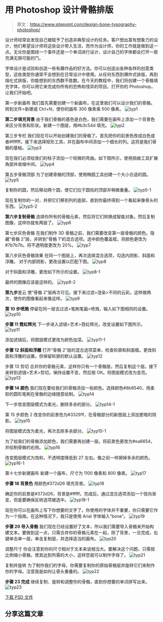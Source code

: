 # 用 Photoshop 设计骨骼排版

> 原文：<https://www.sitepoint.com/design-bone-typography-photoshop/>

设计师经常会发现自己被赋予了创造非典型设计的任务。客户想出富有想象力的设计，他们希望设计师将这些设计带入生活，而作为设计师，你的工作就是做到这一点。无论你是围绕一个事件还是一个单词进行设计，设计自己的字体都会打开一扇充满无限可能的门。

字体设计是试验和创造一些有趣作品的好方法。你可以创造出各种各样的创意类型，这些类型你通常不会想到在日常设计中使用。从任何东西到爆炸式排版，再到熔化式排版，你能想到的东西数不胜数。在今天的教程中，我们将创建一个骨骼填充字体，你可以用它来完成你所有的恐怖和怪异的项目。打开你的 Photoshop，让我们开始吧。

第一步新画布
我们首先需要创建一个新画布，在这里我们可以设计我们的骨骼。转到文件>新建或 Ctrl+N，使你的画布 300 像素乘 500 像素。
![typ1](img/a2364c8aa82e8f8b12379f5149005b6b.png)

**第二步填充背景**
由于我们骨骼的基色是白色，我们需要在画布上添加一个背景色来区分背景和形状。新建一个图层，用#b3c54d 填充。
![typ2](img/8ba1f8baab28f609355bbd59d5e9d24a.png)

第三步专栏
我们现在可以开始创建我们的骨骼了。首先把你的前景色改成白色或者#ffffff。接下来选择矩形工具，并在画布中间添加一个细长的列。这将是我们骨骼的基础。
![typ3](img/f6c65f0021cd210d96ecb316f084fb43.png)

现在我们必须给我们的柱子添加一个轻微的弯曲。如下图所示，使用扭曲工具扩展角部并收缩中间。
![typ4](img/203ca4bd93b57cc413bc96390003166e.png)

第五步骨骼顶部
为了创建骨骼的顶部，使用椭圆工具创建一个大小合适的圆。
![typ5](img/0214d1ee0b3c57f955da3d1bc677cf7e.png)

复制你的圆，然后移动两个圆，使它们位于圆柱的顶部并稍微重叠。
![typ5-1](img/04fbc63e9772841b67dd09df30bf0263.png)

现在复制你的一对，并把它们移到列的底部，直到你最终得到一个看起来像骨头的东西。
![typ5-2](img/578a22b6098a91cb392d2b1eb385d75e.png)

**第六步复制骨骼**
选择你所有的骨骼元素，然后将它们转换成智能对象。然后复制图像，这样你就有两层了。
![typ6](img/be8a4c36c2262fad422dd6d3f178ebd6.png)

第七步灰色骨骼
在我们制作 3D 骨骼之前，我们需要改变第一层骨骼的颜色。隐藏“骨骼 2”层，并转到“骨骼 1”的混合选项。选中颜色覆盖框，将颜色更改为#7b7b7b。将不透明度更改为 20%。
![typ7](img/8fb5d707c5b4d9e0e7fe7dc0ec070ebe.png)

第八步灰色骨骼效果
在同一个图层上，再次选择混合选项，勾选内阴影、斜面和浮雕。
对于内部阴影，更改设置以匹配下图。
![typ8](img/6b1cb7e5b831408346d00626f7d1cb16.png)

对于斜面和浮雕，更改如下所示的设置。
![typ8-1](img/97a517f83a03d4b65d0090a10604f120.png)

最终的图像应该是这样的。
![typ8-2](img/2e4b8011533890aa3c0b358576f2d230.png)

**第九步**差云
使“骨骼 2”层再次可见。接下来过滤>渲染>不同的云彩。这样做两次，使你的图像看起来像这样。
![typ9](img/646bfde18a7a9fd76d516b01dfbe41d7.png)

**第 10 步喷溅**
停留在同一层去过滤>笔刷笔画>喷溅，输入如下图相同的设置。
![typ10](img/02c675ab727505cf989ccde34d939969.png)

**步骤 11 霓虹辉光**
下一步进入滤镜>艺术>霓虹辉光，改变设置如下图所示。
![typ11](img/3a9cbc9f348ed0a7c3422ace8ed93cd7.png)

添加滤镜后，将图层模式更改为颜色加深。
![typ11-1](img/856616093a2216f892a8093f7e2d0bed.png)

**步骤 12 斜面和浮雕**
打开“骨骼 2”层的混合选项菜单，检查轮廓和斜面框。更改斜面和浮雕的设置，但保留轮廓的默认设置。
![typ12](img/8916224e4dfd5c5debce36058c027157.png)

步骤 13 剪切
合并你的骨骼元素，这样你只有一个骨骼层，然后复制这个层。接下来转到滤镜>艺术>剪切，保持设置不变，然后按 OK。将图层模式改为变亮。
![typ13](img/eced3fc293a663244068769e7aa3683c.png)

**步骤 14 颜色**
我们现在要给我们的骨骼添加一些颜色。选择颜色#8b6540，用柔软的圆形笔刷在骨骼的边缘随意绘制。
![typ14](img/2d261b493ab9b39c76b3b5aa460d97ce.png)

下一步改变图层模式为柔光，删除多余的部分。
![typ14-1](img/795b5abbd59e8c014aec5107dad958d7.png)

第 15 步颜色 2
改变你的前景色为#33291f，在骨骼部分的新图层上添加更暗的阴影。
![typ15](img/ae343a22aa4d8039664740b2bd065cc3.png)

将图层模式改为柔光，再次去除多余部分。
![typ15-1](img/fa6f9111433db5f3fecb19224f7fc3e8.png)

为了给我们的骨骼添加颜色，我们需要再创建一层。将前景色更改为#ea6654，并绘制骨骼的右侧。
![typ16](img/205c1f690083e4171156e249b8ca2cec.png)

改变图层模式为饱和，不透明度降低到 27 左右。像之前一样擦掉多余的颜色。
![typ16-1](img/19bd37edd6c7b6a66f03d47d8534d3db.png)

第十七步新建画布
新建一个画布，尺寸为 1100 像素和 800 像素。
![typ17](img/01494d5cb60f8b98ab2339b6c960de15.png)

**步骤 18 背景色**
用颜色#372d26 填充背景。
![typ18](img/26958ad51adb8123d8564ab9601276cf.png)

确定你的前景是#372d26，背景是#fffff。完成后，通过混合选项添加一个径向渐变，但是要确保反转选项被选中。
![typ18-1](img/d1dc1a1727ac7669a98409170032d900.png)

现在你可以在画布上写下你想要的文字了。你使用的字体并不重要，你只需要它作为一个指南。在这种情况下，我只是使用 Arial 字体输入“bone”。
![typ19](img/772ea6b5c8ce26237c8052c0a58331d5.png)

**步骤 20 导入骨骼**
我们现在已经设置好了文本，所以我们需要导入骨骼来开始构建文本。要做到这一点，只需合并你的骨骼元素在一起，除了背景，一旦完成，右键单击单一层，单击复制层，并选择适当的画布。
![typ20](img/f17052bc1e8c118e43bbbf3ab217cfea.png)

调整尺寸
你会注意到你的尺寸相对于文本来说相当大。要解决这个问题，只需按比例缩小骨骼，使其达到所需的大小，这样您就可以制作字母了。
![typ21](img/5b44e4dab2246d670d0a0c3eb6031a44.png)

复制并旋转
为了制作我们的字母，你需要复制你的原始骨骼层并旋转它们来制作你的字母。注意我是如何让骨头重叠的。
![typ22](img/638f84901c736c45e0149a3b56c12cc8.png)

**步骤 23 完成**
继续复制、旋转和调整你的骨骼，直到你想要的单词拼写出来。
![typ23](img/2a8bf93f7d2361b67066ea5bb1b5eee6.png)

[下载 PSD 文件](https://www.dropbox.com/s/516br2zqo3ashv4/Bone%20Typography.zip)

## 分享这篇文章
